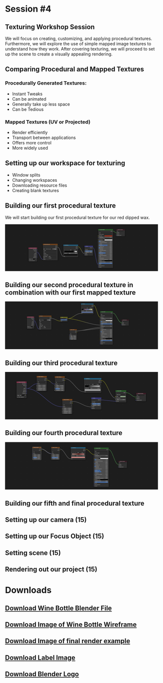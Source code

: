 # Session #4 

## Texturing Workshop Session

We will focus on creating, customizing, and applying procedural textures. Furthermore, we will explore the use of simple mapped image textures to understand how they work. After covering texturing, we will proceed to set up the scene to create a visually appealing rendering.

## Comparing Procedural and Mapped Textures 

### Procedurally Generated Textures:

* Instant Tweaks
* Can be animated 
* Generally take up less space
* Can be Tedious

### Mapped Textures (UV or Projected)

* Render efficiently
* Transport between applications
* Offers more control
* More widely used

## Setting up our workspace for texturing

* Window splits
* Changing workspaces
* Downloading resource files
* Creating blank textures

## Building our first procedural texture 

We will start building our first procedural texture for our red dipped wax.

![Wax Texture Nodes](img/WaxTextureNodes.png "Wax Texture Nodes")

## Building our second procedural texture in combination with our first mapped texture

![Label Texture Nodes](img/LabelTextureNodes.png "Label Texture Nodes")

## Building our third procedural texture 

![Glass Texture Nodes](img/GlassTextureNodes.png "Glass Texture Nodes")

## Building our fourth procedural texture

![Back Drop Texture Nodes](img/BackDropTextureNodes.png "Back Drop Texture Nodes")

## Building our fifth and final procedural texture

## Setting up our camera (15)

## Setting up our Focus Object (15)

## Setting scene (15)

## Rendering out our project (15)

# Downloads

## [Download Wine Bottle Blender File](dl/WineBottle/WineBottle.blend)
## [Download Image of Wine Bottle Wireframe](dl/WineBottle/WineBottleWire.png)
## [Download Image of final render example](dl/WineBottle/WineBottleRender.png)
## [Download Label Image](dl/WineBottle/Label.png)
## [Download Blender Logo](dl/WineBottle/BlenderLogo.png)
